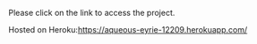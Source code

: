 Please click on the link to access the project.

Hosted on Heroku:https://aqueous-eyrie-12209.herokuapp.com/

